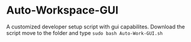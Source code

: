 # Auto-Workspace-GUI
A customized developer setup script with gui capabilites.
Download the script move to the folder and type `sudo bash Auto-Work-GUI.sh`

